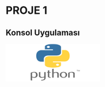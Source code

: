 # PROJE 1
## Konsol Uygulaması
<img src="python_logo.png" width="250" height="100" alt="Örnek Resim"/>

